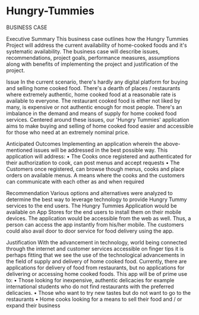 # Hungry-Tummies




BUSINESS CASE

Executive Summary
This business case outlines how the Hungry Tummies Project will address the current availability of home-cooked foods and it's systematic availability. The business case will describe issues, recommendations, project goals, performance measures, assumptions along with benefits of implementing the project and justification of the project.

Issue
In the current scenario, there's hardly any digital platform for buying and selling home cooked food. There's a dearth of places / restaurants where extremely authentic, home cooked food at a reasonable rate is available to everyone. The restaurant cooked food is either not liked by many, is expensive or not authentic enough for most people. There's an imbalance in the demand and means of supply for home cooked food services. Centered around these issues, our 'Hungry Tummies' application aims to make buying and selling of home cooked food easier and accessible for those who need at an extremely nominal price.

Anticipated Outcomes
Implementing an application wherein the above-mentioned issues will be addressed in the best possible way. This application will address:
• The Cooks once registered and authenticated for their authorization to cook, can post menus and accept requests
• The Customers once registered, can browse though menus, cooks and place orders on available menus.
A means where the cooks and the customers can communicate with each other as and when required

Recommendation
Various options and alternatives were analyzed to determine the best way to leverage technology to provide Hungry Tummy services to the end users. The Hungry Tummies Application would be available on App Stores for the end users to install them on their mobile devices. The application would be accessible from the web as well. Thus, a person can access the app instantly from his/her mobile. The customers could also avail door to door service for food delivery using the app.

Justification
With the advancement in technology, world being connected through the internet and customer services accessible on finger tips it is perhaps fitting that we see the use of the technological advancements in the field of supply and delivery of home cooked food. Currently, there are applications for delivery of food from restaurants, but no applications for delivering or accessing home cooked foods. This app will be of prime use to:
• Those looking for inexpensive, authentic delicacies for example international students who do not find restaurants with the preferred delicacies.
• Those who want to try new tastes but do not want to go to the restaurants
• Home cooks looking for a means to sell their food and / or expand their business
